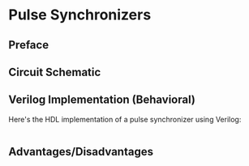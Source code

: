 # Pulse Synchronizers

## Preface


## Circuit Schematic

## Verilog Implementation (Behavioral)

Here's the HDL implementation of a pulse synchronizer using Verilog:

```Verilog

```

## Advantages/Disadvantages
